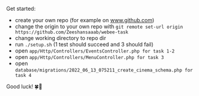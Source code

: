 Get started:

- create your own repo (for example on www.github.com)
- change the origin to your own repo with `git remote set-url origin https://github.com/Zeeshansaaab/webee-task`
- change working directory to repo dir
- run `./setup.sh` (1 test should succeed and 3 should fail)
- open `app/Http/Controllers/EventsController.php for task 1-2`
- open `app/Http/Controllers/MenuController.php for task 3`
- open `database/migrations/2022_06_13_075211_create_cinema_schema.php for task 4`


Good luck! 🍀🚀
